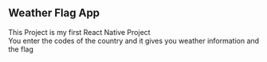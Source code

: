 ## Weather Flag App
This Project is my first React Native Project </br>
You enter the codes of the country and it gives you weather information and the flag
